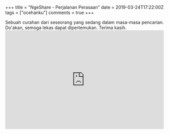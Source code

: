 +++
title = "NgeShare - Perjalanan Perasaan"
date = 2019-03-24T17:22:00Z
tags = ["ocehanku"]
comments = true
+++

<div style="text-align: justify;">Sebuah curahan dari seseorang yang sedang dalam masa-masa pencarian. Do'akan, semoga lekas dapat dipertemukan. Terima kasih.<br />
<iframe width="100%" height="315" src="https://www.youtube.com/embed/y2rJ18eTV5M" frameborder="0" allow="accelerometer; autoplay; encrypted-media; gyroscope; picture-in-picture" allowfullscreen></iframe><br /></div>
